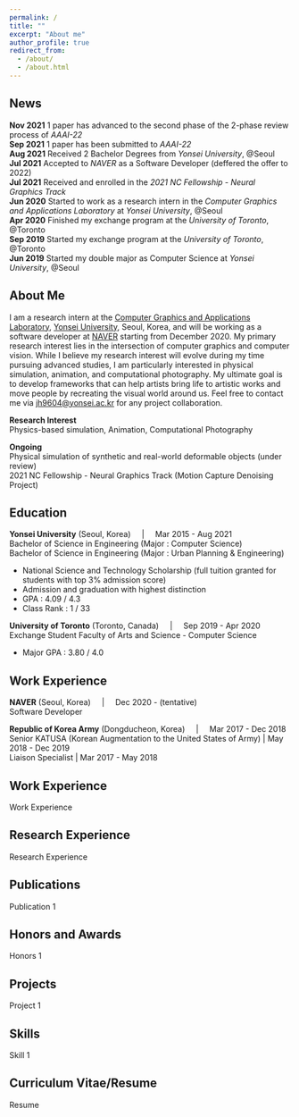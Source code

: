 ```yaml
---
permalink: /
title: ""
excerpt: "About me"
author_profile: true
redirect_from: 
  - /about/
  - /about.html
---
```


News
------
**Nov 2021** 1 paper has advanced to the second phase of the 2-phase review process of _AAAI-22_ <br/>
**Sep 2021** 1 paper has been submitted to _AAAI-22_ <br/>
**Aug 2021** Received 2 Bachelor Degrees from _Yonsei University_, @Seoul <br/>
**Jul 2021** Accepted to _NAVER_ as a Software Developer (deffered the offer to 2022) <br/>
**Jul 2021** Received and enrolled in the _2021 NC Fellowship - Neural Graphics Track_ <br/>
**Jun 2020** Started to work as a research intern in the _Computer Graphics and Applications Laboratory_ at _Yonsei University_, @Seoul <br/>
**Apr 2020** Finished my exchange program at the _University of Toronto_, @Toronto <br/>
**Sep 2019** Started my exchange program at the _University of Toronto_, @Toronto <br/>
**Jun 2019** Started my double major as Computer Science at _Yonsei University_, @Seoul <br/>

About Me
------
I am a research intern at the [Computer Graphics and Applications Laboratory](http://cga.yonsei.ac.kr/), [Yonsei University](https://www.yonsei.ac.kr/en_sc/), Seoul, Korea, and will be working as a software developer at [NAVER](https://www.navercorp.com/en) starting from December 2020. My primary research interest lies in the intersection of computer graphics and computer vision. While I believe my research interest will evolve during my time pursuing advanced studies, I am particularly interested in physical simulation, animation, and computational photography. My ultimate goal is to develop frameworks that can help artists bring life to artistic works and move people by recreating the visual world around us. Feel free to contact me via jh9604@yonsei.ac.kr for any project collaboration.

**Research Interest** <br/>
Physics-based simulation, Animation, Computational Photography <br/>

**Ongoing**<br/>
Physical simulation of synthetic and real-world deformable objects (under review) <br/>
2021 NC Fellowship - Neural Graphics Track (Motion Capture Denoising Project) <br/>

Education
------
**Yonsei University** (Seoul, Korea) &nbsp; &nbsp; | &nbsp; &nbsp; Mar 2015 - Aug 2021 <br/>
Bachelor of Science in Engineering (Major : Computer Science) <br/>
Bachelor of Science in Engineering (Major : Urban Planning & Engineering) <br/>
- National Science and Technology Scholarship (full tuition granted for students with top 3% admission score) <br/>
- Admission and graduation with highest distinction <br/>
-    GPA     : 4.09 / 4.3 <br/>
- Class Rank : 1 / 33 <br/>

**University of Toronto** (Toronto, Canada) &nbsp; &nbsp; | &nbsp; &nbsp; Sep 2019 - Apr 2020 <br/>
Exchange Student
Faculty of Arts and Science - Computer Science <br/>
- Major GPA  : 3.80 / 4.0 <br/>

Work Experience
------  
**NAVER** (Seoul, Korea) &nbsp; &nbsp; | &nbsp; &nbsp; Dec 2020 - (tentative) <br/>
Software Developer <br/>

**Republic of Korea Army** (Dongducheon, Korea) &nbsp; &nbsp; | &nbsp; &nbsp; Mar 2017 - Dec 2018 <br/>
Senior KATUSA (Korean Augmentation to the United States of Army) | May 2018 - Dec 2019 <br/>
Liaison Specialist | Mar 2017 - May 2018 <br/>

Work Experience
------
Work Experience

Research Experience
------
Research Experience

Publications
------
Publication 1

Honors and Awards
------
Honors 1

Projects
------
Project 1

Skills
------
Skill 1

Curriculum Vitae/Resume
------
Resume
